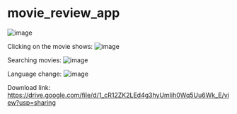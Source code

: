 # movie_review_app

![image](https://user-images.githubusercontent.com/42685801/211488705-a78bd36b-aa90-4ef4-9108-d7506f016fec.png)

Clicking on the movie shows:
![image](https://user-images.githubusercontent.com/42685801/211951698-39579ef9-0025-41a5-b98d-602f3713d4aa.png)

Searching movies:
![image](https://user-images.githubusercontent.com/42685801/211489090-b7580653-f7ed-4e29-9e25-bac127c5359e.png)

Language change:
![image](https://user-images.githubusercontent.com/42685801/211951758-b5046f31-19d1-42ed-915e-e43d222075e2.png)

Download link: https://drive.google.com/file/d/1_cR12ZK2LEd4g3hyUmIih0Wq5Uu6Wk_E/view?usp=sharing
